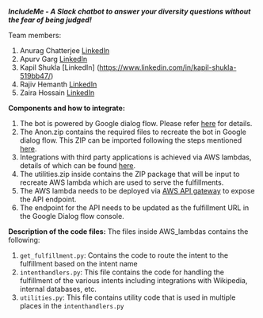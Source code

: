 ***IncludeMe - A Slack chatbot to answer your diversity questions without the fear of being judged!***

Team members: 
1. Anurag Chatterjee [LinkedIn](https://www.linkedin.com/in/anurag-chatterjee/)
2. Apurv Garg [LinkedIn](https://www.linkedin.com/in/apurv-garg-49659274/)
3. Kapil Shukla [LinkedIn] (https://www.linkedin.com/in/kapil-shukla-519bb47/)
4. Rajiv Hemanth [LinkedIn](https://www.linkedin.com/in/rajiv-hemanth-07878411/) 
5. Zaira Hossain [LinkedIn](https://www.linkedin.com/in/zaira-hossain-6454308b/)

**Components and how to integrate:**

  1. The bot is powered by Google dialog flow. Please refer [here](https://dialogflow.com/) for details. 
  2. The Anon.zip contains the required files to recreate the bot in Google dialog flow. This ZIP can be imported following the steps mentioned [here](https://dialogflow.com/docs/best-practices/import-export-for-versions).
  3. Integrations with third party applications is achieved via AWS lambdas, details of which can be found [here](https://aws.amazon.com/lambda/features/).
  4. The utilities.zip inside contains the ZIP package that will be input to recreate AWS lambda which are used to serve the fulfillments.
  5. The AWS lambda needs to be deployed via [AWS API gateway](https://aws.amazon.com/api-gateway/) to expose the API endpoint.
  6. The endpoint for the API needs to be updated as the fulfillment URL in the Google Dialog flow console.


**Description of the code files:**
The files inside AWS_lambdas contains the following:
  1. ```get_fulfillment.py```: Contains the code to route the intent to the fulfillment based on the intent name
  2. ```intenthandlers.py```: This file contains the code for handling the fulfillment of the various intents including integrations with Wikipedia, internal databases, etc.
  3. ```utilities.py```: This file contains utility code that is used in multiple places in the ```intenthandlers.py```
